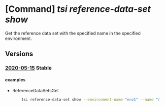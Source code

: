 # [Command] _tsi reference-data-set show_

Get the reference data set with the specified name in the specified environment.

## Versions

### [2020-05-15](/Resources/mgmt-plane/L3N1YnNjcmlwdGlvbnMve30vcmVzb3VyY2Vncm91cHMve30vcHJvdmlkZXJzL21pY3Jvc29mdC50aW1lc2VyaWVzaW5zaWdodHMvZW52aXJvbm1lbnRzL3t9L3JlZmVyZW5jZWRhdGFzZXRzL3t9/2020-05-15.xml) **Stable**

<!-- mgmt-plane /subscriptions/{}/resourcegroups/{}/providers/microsoft.timeseriesinsights/environments/{}/referencedatasets/{} 2020-05-15 -->

#### examples

- ReferenceDataSetsGet
    ```bash
        tsi reference-data-set show --environment-name "env1" --name "rds1" --resource-group "rg1"
    ```
